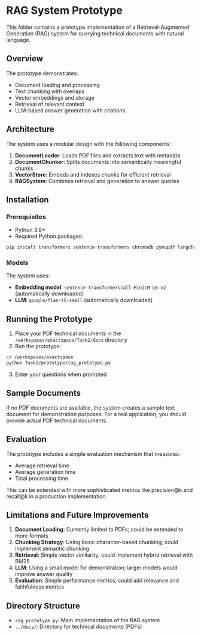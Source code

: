 # RAG System Prototype

This folder contains a prototype implementation of a Retrieval-Augmented Generation (RAG) system for querying technical documents with natural language.

## Overview

The prototype demonstrates:
- Document loading and processing
- Text chunking with overlaps
- Vector embeddings and storage
- Retrieval of relevant context
- LLM-based answer generation with citations

## Architecture

The system uses a modular design with the following components:

1. **DocumentLoader**: Loads PDF files and extracts text with metadata
2. **DocumentChunker**: Splits documents into semantically meaningful chunks
3. **VectorStore**: Embeds and indexes chunks for efficient retrieval
4. **RAGSystem**: Combines retrieval and generation to answer queries

## Installation

### Prerequisites

- Python 3.8+
- Required Python packages:

```bash
pip install transformers sentence-transformers chromadb pymupdf langchain pandas numpy
```

### Models

The system uses:
- **Embedding model**: `sentence-transformers/all-MiniLM-L6-v2` (automatically downloaded)
- **LLM**: `google/flan-t5-small` (automatically downloaded)

## Running the Prototype

1. Place your PDF technical documents in the `/workspaces/exactspace/Task2/docs` directory
2. Run the prototype:

```bash
cd /workspaces/exactspace
python Task2/prototype/rag_prototype.py
```

3. Enter your questions when prompted

## Sample Documents

If no PDF documents are available, the system creates a sample text document for demonstration purposes. For a real application, you should provide actual PDF technical documents.

## Evaluation

The prototype includes a simple evaluation mechanism that measures:
- Average retrieval time
- Average generation time
- Total processing time

This can be extended with more sophisticated metrics like precision@k and recall@k in a production implementation.

## Limitations and Future Improvements

1. **Document Loading**: Currently limited to PDFs; could be extended to more formats
2. **Chunking Strategy**: Using basic character-based chunking; could implement semantic chunking
3. **Retrieval**: Simple vector similarity; could implement hybrid retrieval with BM25
4. **LLM**: Using a small model for demonstration; larger models would improve answer quality
5. **Evaluation**: Simple performance metrics; could add relevance and faithfulness metrics

## Directory Structure

- `rag_prototype.py`: Main implementation of the RAG system
- `../docs/`: Directory for technical documents (PDFs)